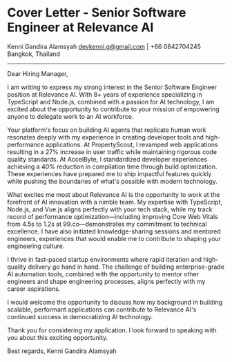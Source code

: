 # Cover Letter - Senior Software Engineer at Relevance AI

Kenni Gandira Alamsyah
devkenni.g@gmail.com | +66 0842704245
Bangkok, Thailand

---

Dear Hiring Manager,

I am writing to express my strong interest in the Senior Software Engineer position at Relevance AI. With 8+ years of experience specializing in TypeScript and Node.js, combined with a passion for AI technology, I am excited about the opportunity to contribute to your mission of empowering anyone to delegate work to an AI workforce.

Your platform's focus on building AI agents that replicate human work resonates deeply with my experience in creating developer tools and high-performance applications. At PropertyScout, I revamped web applications resulting in a 27% increase in user traffic while maintaining rigorous code quality standards. At AccelByte, I standardized developer experiences achieving a 40% reduction in compilation time through build optimization. These experiences have prepared me to ship impactful features quickly while pushing the boundaries of what's possible with modern technology.

What excites me most about Relevance AI is the opportunity to work at the forefront of AI innovation with a nimble team. My expertise with TypeScript, Node.js, and Vue.js aligns perfectly with your tech stack, while my track record of performance optimization—including improving Core Web Vitals from 4.5s to 1.2s at 99.co—demonstrates my commitment to technical excellence. I have also initiated knowledge-sharing sessions and mentored engineers, experiences that would enable me to contribute to shaping your engineering culture.

I thrive in fast-paced startup environments where rapid iteration and high-quality delivery go hand in hand. The challenge of building enterprise-grade AI automation tools, combined with the opportunity to mentor other engineers and shape engineering processes, aligns perfectly with my career aspirations.

I would welcome the opportunity to discuss how my background in building scalable, performant applications can contribute to Relevance AI's continued success in democratizing AI technology.

Thank you for considering my application. I look forward to speaking with you about this exciting opportunity.

Best regards,
Kenni Gandira Alamsyah
